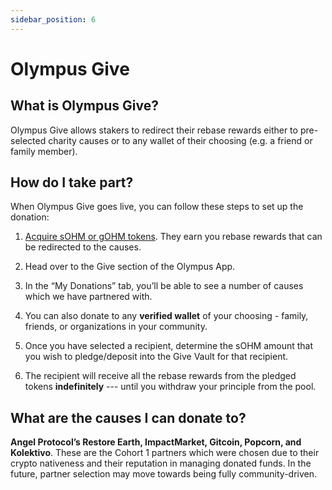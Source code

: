 ```yaml
---
sidebar_position: 6
---
```


# Olympus Give

## What is Olympus Give?

Olympus Give allows stakers to redirect their rebase rewards either to pre-selected
charity causes or to any wallet of their choosing (e.g. a friend or family member).

## How do I take part?

When Olympus Give goes live, you can follow these steps to set up the donation:

1. [Acquire sOHM  or gOHM tokens](../using-the-website/staking).
They earn you rebase rewards that can be redirected to the causes.

2. Head over to the Give section of the Olympus App.

3. In the “My Donations” tab, you’ll be able to see a number of causes which we
have partnered with.

4. You can also donate to any **verified wallet** of your choosing - family, friends,
or organizations in your community.

5. Once you have selected a recipient, determine the sOHM amount that you wish to
pledge/deposit into the Give Vault for that recipient.

6. The recipient will receive all the rebase rewards from the pledged tokens
**indefinitely** --- until you withdraw your principle from the pool.

## What are the causes I can donate to?

**Angel Protocol’s Restore Earth, ImpactMarket, Gitcoin, Popcorn, and Kolektivo**.
These are the Cohort 1 partners which were chosen due to their crypto nativeness
and their reputation in managing donated funds. In the future, partner selection
may move towards being fully community-driven.
